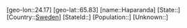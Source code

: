 ﻿---
location: [65.83,24.17]
type: City
tags:
- geo/City


SpocWebEntityId: 30764
isDeleted: false
confidential: public

---
[geo-lon::24.17]
[geo-lat::65.83]
[name::Haparanda]
[State::]
[Country::[Sweden](geo/Continent/Europe/Sweden.md)]
[StateId::]
[Population::]
[Unknown::]

